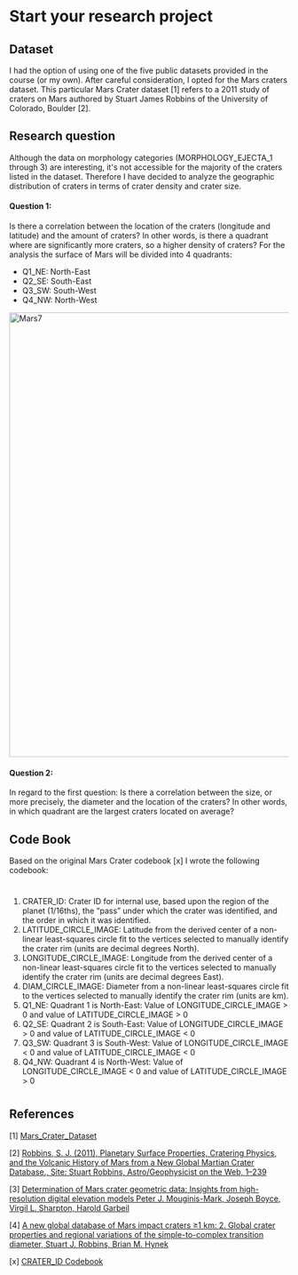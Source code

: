 # Start your research project

## Dataset

I had the option of using one of the five public datasets provided in the course (or my own). After careful consideration, I opted for the Mars craters dataset. This particular Mars Crater dataset [1] refers to a 2011 study of craters on Mars authored by Stuart James Robbins of the University of Colorado, Boulder [2].



## Research question

Although the data on morphology categories (MORPHOLOGY_EJECTA_1 through 3) are interesting, it's not accessible for the majority of the craters listed in the dataset. 
Therefore I have decided to analyze the geographic distribution of craters in terms of crater density and crater size. 

#### Question 1:
Is there a correlation between the location of the craters (longitude and latitude) and the amount of craters? In other words, is there a quadrant where are significantly more craters, so a higher density of craters? 
For the analysis the surface of Mars will be divided into 4 quadrants: 
* Q1_NE: North-East
* Q2_SE: South-East
* Q3_SW: South-West
* Q4_NW: North-West   

<a href="https://ibb.co/bH0PRGt"><img src="https://i.ibb.co/YDC3TVg/Mars7.png" alt="Mars7" border="0" width="800"></a>

#### Question 2:
In regard to the first question: Is there a correlation between the size, or more precisely, the diameter and the location of the craters? In other words, in which quadrant are the largest craters located on average?

## Code Book

Based on the original Mars Crater codebook [x] I wrote the following codebook:
# 
1. CRATER_ID: Crater ID for internal use, based upon the region of the planet (1/16ths), the “pass” under which the crater was identified, and the order in which it was identified.
2. LATITUDE_CIRCLE_IMAGE: Latitude from the derived center of a non-linear least-squares circle fit to the vertices selected to manually identify the crater rim (units are decimal degrees North).
3. LONGITUDE_CIRCLE_IMAGE: Longitude from the derived center of a non-linear least-squares circle fit to the vertices selected to manually identify the crater rim (units are decimal degrees East).
4. DIAM_CIRCLE_IMAGE: Diameter from a non-linear least-squares circle fit to the vertices selected to manually identify the crater rim (units are km).
5. Q1_NE: Quadrant 1 is North-East: Value of LONGITUDE_CIRCLE_IMAGE > 0 and value of LATITUDE_CIRCLE_IMAGE > 0
6. Q2_SE: Quadrant 2 is South-East: Value of LONGITUDE_CIRCLE_IMAGE > 0 and value of LATITUDE_CIRCLE_IMAGE < 0
7. Q3_SW: Quadrant 3 is South-West: Value of LONGITUDE_CIRCLE_IMAGE < 0 and value of LATITUDE_CIRCLE_IMAGE < 0
8. Q4_NW: Quadrant 4 is North-West: Value of LONGITUDE_CIRCLE_IMAGE < 0 and value of LATITUDE_CIRCLE_IMAGE > 0
# 

## References

[1] <a href="https://d3c33hcgiwev3.cloudfront.net/_b190b54e08fd8a7020b9f120015c2dab_marscrater_pds.csv?Expires=1707696000&Signature=RbFH9gp2GOZG1CUTMAnjX8mUf6agfE1gFF42EA2eE8qcKwb~lnbUZ6HaXJhG1tgTBbiGVkF6h-~Y148MgIkEetZnZR3Ir8lHfg~NGKxnCRJjxAOf-ZUBYIFS-ZTwNHK-ZUdPaYX0C2vX6jn4BmwYPm~6DfFhAqbti7WYy6NZReA_&Key-Pair-Id=APKAJLTNE6QMUY6HBC5A">Mars_Crater_Dataset</a>

[2] <a href="https://about.sjrdesign.net/files/thesis/RobbinsThesis_LargeMB.pdf">Robbins, S. J. (2011), Planetary Surface Properties, Cratering Physics, and the Volcanic History of Mars from a New Global Martian Crater Database., Site: Stuart Robbins, Astro/Geophysicist on the Web, 1–239</a>

[3] <a href="https://onlinelibrary.wiley.com/share/TYIG4WKQTSHHQ22EZRHP?target=10.1111/maps.12895">Determination of Mars crater geometric data: Insights from high-resolution digital elevation models Peter J. Mouginis-Mark, Joseph Boyce, Virgil L. Sharpton, Harold Garbeil</a>

[4] <a href="https://agupubs.onlinelibrary.wiley.com/share/MCHMUXR6RTENP8AI7CUJ?target=10.1029/2011JE003967">A new global database of Mars impact craters ≥1 km: 2. Global crater properties and regional variations of the simple-to-complex transition diameter, Stuart J. Robbins, Brian M. Hynek</a>

[x] <a href="https://d396qusza40orc.cloudfront.net/phoenixassets/data-management-visualization/Mars%20Crater%20Codebook.pdf">CRATER_ID Codebook</a>



